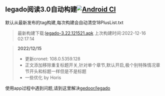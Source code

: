 ## legado阅读3.0自动构建[![Android CI](https://github.com/10bits/gedoor-Build/workflows/Android%20CI/badge.svg)](https://github.com/10bits/gedoor-Build/actions)

默认从最新发布的tag构建,每次构建会自动清空18PlusList.txt

> 最新构建下载:[legado-3.22.121521.apk](https://github.com/nsv2051/gedoor-Build/releases/download/legado-3.22.121521/legado-3.22.121521.apk) 上次构建时间:2022-12-16 02:17:14
<!--start-->
> **2022/12/15**
> 
> * 更新cronet: 108.0.5359.128
> * 正文添加移除重复标题开关,针对单个章节,默认开启,极个别特殊情况章节开头和标题一样但是不是标题
> * 一些优化 by Horis
<!--end-->
  
使用app过程中遇到问题,请到这里解决[gedoor/legado](https://github.com/gedoor/legado/issues)

